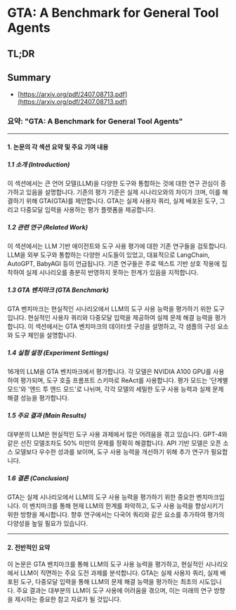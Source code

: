 # GTA: A Benchmark for General Tool Agents
## TL;DR
## Summary
- [https://arxiv.org/pdf/2407.08713.pdf](https://arxiv.org/pdf/2407.08713.pdf)

### 요약: "GTA: A Benchmark for General Tool Agents"

---

#### 1. 논문의 각 섹션 요약 및 주요 기여 내용

##### 1.1 소개 (Introduction)

이 섹션에서는 큰 언어 모델(LLM)을 다양한 도구와 통합하는 것에 대한 연구 관심이 증가하고 있음을 설명합니다. 기존의 평가 기준은 실제 시나리오와의 차이가 크며, 이를 해결하기 위해 GTA(GTA)를 제안합니다. GTA는 실제 사용자 쿼리, 실제 배포된 도구, 그리고 다중모달 입력을 사용하는 평가 플랫폼을 제공합니다.

##### 1.2 관련 연구 (Related Work)

이 섹션에서는 LLM 기반 에이전트와 도구 사용 평가에 대한 기존 연구들을 검토합니다. LLM을 외부 도구와 통합하는 다양한 시도들이 있었고, 대표적으로 LangChain, AutoGPT, BabyAGI 등이 언급됩니다. 기존 연구들은 주로 텍스트 기반 상호 작용에 집착하여 실제 시나리오를 충분히 반영하지 못하는 한계가 있음을 지적합니다.

##### 1.3 GTA 벤치마크 (GTA Benchmark)

GTA 벤치마크는 현실적인 시나리오에서 LLM의 도구 사용 능력을 평가하기 위한 도구입니다. 현실적인 사용자 쿼리와 다중모달 입력을 제공하여 실제 문제 해결 능력을 평가합니다. 이 섹션에서는 GTA 벤치마크의 데이터셋 구성을 설명하고, 각 샘플의 구성 요소와 도구 체인을 설명합니다.

##### 1.4 실험 설정 (Experiment Settings)

16개의 LLM을 GTA 벤치마크에서 평가합니다. 각 모델은 NVIDIA A100 GPU를 사용하여 평가되며, 도구 호출 프롬프트 스키마로 ReAct를 사용합니다. 평가 모드는 '단계별 모드'와 '엔드 투 엔드 모드'로 나뉘며, 각각 모델의 세밀한 도구 사용 능력과 실제 문제 해결 성능을 평가합니다.

##### 1.5 주요 결과 (Main Results)

대부분의 LLM은 현실적인 도구 사용 과제에서 많은 어려움을 겪고 있습니다. GPT-4와 같은 선진 모델조차도 50% 미만의 문제를 정확히 해결합니다. API 기반 모델은 오픈 소스 모델보다 우수한 성과를 보이며, 도구 사용 능력을 개선하기 위해 추가 연구가 필요합니다.

##### 1.6 결론 (Conclusion)

GTA는 실제 시나리오에서 LLM의 도구 사용 능력을 평가하기 위한 중요한 벤치마크입니다. 이 벤치마크를 통해 현재 LLM의 한계를 파악하고, 도구 사용 능력을 향상시키기 위한 방향을 제시합니다. 향후 연구에서는 다국어 쿼리와 같은 요소를 추가하여 평가의 다양성을 높일 필요가 있습니다.

---

#### 2. 전반적인 요약

이 논문은 GTA 벤치마크를 통해 LLM의 도구 사용 능력을 평가하고, 현실적인 시나리오에서 LLM이 직면하는 주요 도전 과제를 분석합니다. GTA는 실제 사용자 쿼리, 실제 배포된 도구, 다중모달 입력을 통해 LLM의 문제 해결 능력을 평가하는 최초의 시도입니다. 주요 결과는 대부분의 LLM이 도구 사용에 어려움을 겪으며, 이는 미래의 연구 방향을 제시하는 중요한 참고 자료가 될 것입니다.
